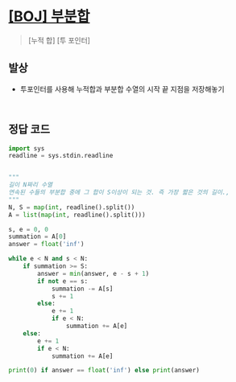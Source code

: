 # [[BOJ] 부분합](https://www.acmicpc.net/problem/1806)

> [누적 합] [투 포인터]

## 발상

- 투포인터를 사용해 누적합과 부분합 수열의 시작 끝 지점을 저장해놓기

## <br>정답 코드

```python
import sys
readline = sys.stdin.readline


"""
길이 N짜리 수열
연속된 수들의 부분합 중에 그 합이 S이상이 되는 것. 즉 가장 짧은 것의 길이.,
"""
N, S = map(int, readline().split())
A = list(map(int, readline().split()))

s, e = 0, 0
summation = A[0]
answer = float('inf')

while e < N and s < N:
    if summation >= S:
        answer = min(answer, e - s + 1)
        if not e == s:
            summation -= A[s]
            s += 1
        else:
            e += 1
            if e < N:
                summation += A[e]
    else:
        e += 1
        if e < N:
            summation += A[e]

print(0) if answer == float('inf') else print(answer)
```
